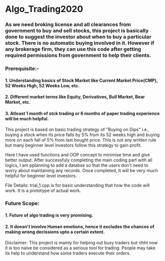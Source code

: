 # Algo_Trading2020

### As we need broking license and all clearances from government to buy and sell stocks, this project is basically done to suggest the investor about when to buy a particular stock. There is no automatic buying involved in it. However if any brokerage firm, they can use this code after getting required permissions from government to help their clients.

### Prerequisite:-
####  1. Understanding basics of Stock Market like Current Market Price(CMP), 52 Weeks High, 52 Weeks Low, etc.
####  2. Different market terms like Equity, Derivatives, Bull Market, Bear Market, etc.
####  3. Atleast 1 month of stck trading or 6 months of paper trading experience will be much helpful.

This project is based on basic trading strategy of "Buying on Dips" i.e., buying a stock when its price falls by 5% from its 52 weeks high and buying more on each fall of 5% from last bought price. This is not any written rule but many beginner level investors follow this strategy to gain profit.

Here I have used functions and OOP concept to minimise time and give better output. After successfuly completing the main coding part with all logics, I am pplanning to add a databse so that the users don't need to worry about maintaining any records. Once completed, It will be very much helpful for beginner level investors.

File Details:
  trial_1.cpp is for basic understanding that how the code will work. It is a prototype of actual work.
  
  
 ### Future Scope:
 #### 1. Future of algo trading is very promising.
 #### 2. It doesn't involve Human emotions, hence it excludes the chances of making wrong decissions upto a certain extent.
  
  Disclaimer: This project is mainly for helping out busy traders but rihht now it is too naive be considered as a serious tool for trading. People may take its help to understand how some traders execute their orders.
